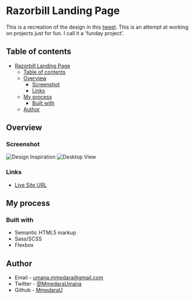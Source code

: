 # Razorbill Landing Page

This is a recreation of the design in this [tweet](https://x.com/Kanishk3D/status/1913912155277262874?s=19). This is an attempt at working on projects just for fun. I call it a 'funday project'.

## Table of contents

- [Razorbill Landing Page](#razorbill-landing-page)
  - [Table of contents](#table-of-contents)
  - [Overview](#overview)
    - [Screenshot](#screenshot)
    - [Links](#links)
  - [My process](#my-process)
    - [Built with](#built-with)
  - [Author](#author)


## Overview


### Screenshot

![Design Inspiration](assets/images/desktop-view.png)
![Desktop View](assets/images/mobile-view.png)


### Links
- [Live Site URL](https://mmedarau.github.io/bento-grid/)

## My process

### Built with

- Semantic HTML5 markup
- Sass/SCSS
- Flexbox


## Author

- Email - [umana.mmedara@gmail.com](umana.mmedara@gmail.com)
- Twitter - [@MmedaraUmana](https://twitter.com/MmedaraUmana)
- Github - [MmedaraU](https://github.com/MmedaraU)